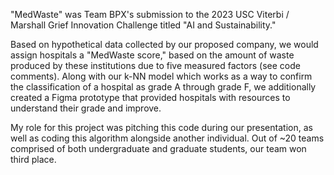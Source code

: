   "MedWaste" was Team BPX's submission to the 2023 USC Viterbi / Marshall Grief Innovation Challenge titled "AI and Sustainability."

  Based on hypothetical data collected by our proposed company, we would assign hospitals  a "MedWaste score," based on the amount of waste produced by these institutions due to five measured factors (see code comments).
Along with our k-NN model which works as a way to confirm the classification of a hospital as grade A through grade F, we additionally created a Figma prototype that provided hospitals with resources to understand
their grade and improve.

  My role for this project was pitching this code during our presentation, as well as coding this algorithm alongside another individual. Out of ~20 teams comprised of both undergraduate and graduate students, our team won third place.
